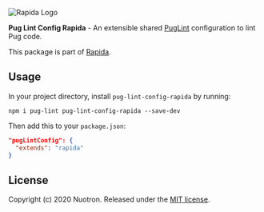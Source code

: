 ![Rapida Logo](https://user-images.githubusercontent.com/13030990/71755098-db251e80-2e91-11ea-8ce9-25349e6c087f.png)

**Pug Lint Config Rapida** - An extensible shared [PugLint](https://github.com/pugjs/pug-lint) configuration to lint Pug code.

This package is part of [Rapida](https://github.com/YahiaRefaiea/rapida).

## Usage
In your project directory, install `pug-lint-config-rapida` by running:
```
npm i pug-lint pug-lint-config-rapida --save-dev
```

Then add this to your `package.json`:
```json
"pugLintConfig": {
  "extends": "rapida"
}
```

## License
Copyright (c) 2020 Nuotron.
Released under the [MIT license](https://github.com/github/choosealicense.com/blob/gh-pages/LICENSE.md).
